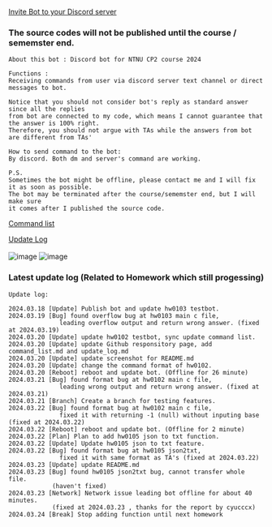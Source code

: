 [Invite Bot to your Discord server](https://discord.com/oauth2/authorize?client_id=1219295687204667433&permissions=8&scope=bot)<br>
### The source codes will not be published until the course / sememster end.
```
About this bot : Discord bot for NTNU CP2 course 2024

Functions :
Receiving commands from user via discord server text channel or direct messages to bot.

Notice that you should not consider bot's reply as standard answer since all the replies
from bot are connected to my code, which means I cannot guarantee that the answer is 100% right.
Therefore, you should not argue with TAs while the answers from bot are different from TAs'

How to send command to the bot:
By discord. Both dm and server's command are working.

P.S.
Sometimes the bot might be offline, please contact me and I will fix it as soon as possible.
The bot may be terminated after the course/sememster end, but I will make sure
it comes after I published the source code.
```
[Command list](https://github.com/NaoCoding/NTNU_CP2_2024_bot/blob/main/command_list.md) <br>

[Update Log](https://github.com/NaoCoding/NTNU_CP2_2024_bot/blob/main/Update_log.md)<br> <br>
![image](https://github.com/NaoCoding/NTNU_CP2_2024_bot/assets/86964895/d35af353-3e80-427c-8021-00e3b43aa7c9)
![image](https://github.com/NaoCoding/NTNU_CP2_2024_bot/assets/86964895/5b32c301-76cd-48b1-8bd4-c91c9cf0f1ad)


### Latest update log (Related to Homework which still progessing)
```
Update log:

2024.03.18 [Update] Publish bot and update hw0103 testbot.
2024.03.19 [Bug] found overflow bug at hw0103 main c file,
              leading overflow output and return wrong answer. (fixed at 2024.03.19)
2024.03.20 [Update] update hw0102 testbot, sync update command list.
2024.03.20 [Update] update Github responsitory page, add command_list.md and update_log.md
2024.03.20 [Update] update screenshot for README.md
2024.03.20 [Update] change the command format of hw0102.
2024.03.20 [Reboot] reboot and update bot. (Offline for 26 minute)
2024.03.21 [Bug] found format bug at hw0102 main c file,
              leading wrong output and return wrong answer. (fixed at 2024.03.21)
2024.03.21 [Branch] Create a branch for testing features.
2024.03.22 [Bug] found format bug at hw0102 main c file,
              fixed it with returning -1 (null) without inputing base (fixed at 2024.03.22)
2024.03.22 [Reboot] reboot and update bot. (Offline for 2 minute)
2024.03.22 [Plan] Plan to add hw0105 json to txt function.
2024.03.22 [Update] Update hw0105 json to txt feature.
2024.03.22 [Bug] found format bug at hw0105 json2txt,
              fixed it with same format as TA's (fixed at 2024.03.22)
2024.03.23 [Update] update README.md
2024.03.23 [Bug] found hw0105 json2txt bug, cannot transfer whole file.
            (haven't fixed)
2024.03.23 [Network] Network issue leading bot offline for about 40 minutes.
            (fixed at 2024.03.23 , thanks for the report by cyucccx)
2024.03.24 [Break] Stop adding function until next homework 
```




